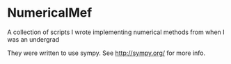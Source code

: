 NumericalMef
============

A collection of scripts I wrote implementing numerical methods from when I was an undergrad

They were written to use sympy. See http://sympy.org/ for more info.